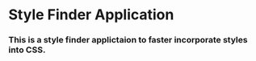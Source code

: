 # Style Finder Application

### This is a style finder applictaion to faster incorporate styles into CSS.